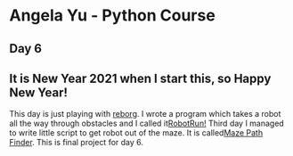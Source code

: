 # Angela Yu - Python Course
## Day 6
## It is New Year 2021 when I start this, so Happy New Year!
This day is just playing with [reborg](https://reeborg.ca/reeborg.html). I wrote a program which takes a robot all the way through obstacles and I called it[RobotRun!](robRun.py)
Third day I managed to write little script to get robot out of the maze. It is called[Maze Path Finder](MazePathFinder.py). This is final project for day 6.
